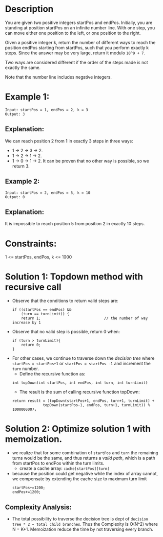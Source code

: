 # Description
You are given two positive integers startPos and endPos. Initially, you are standing at position startPos on an infinite number line. With one step, you can move either one position to the left, or one position to the right.

Given a positive integer k, return the number of different ways to reach the position endPos starting from startPos, such that you perform exactly k steps. Since the answer may be very large, return it modulo `10^9 + 7`.

Two ways are considered different if the order of the steps made is not exactly the same.

Note that the number line includes negative integers.

# Example 1:
```
Input: startPos = 1, endPos = 2, k = 3
Output: 3
```
## Explanation: 
We can reach position 2 from 1 in exactly 3 steps in three ways:
- 1 -> 2 -> 3 -> 2.
- 1 -> 2 -> 1 -> 2.
- 1 -> 0 -> 1 -> 2.
It can be proven that no other way is possible, so we return 3.

## Example 2:
```
Input: startPos = 2, endPos = 5, k = 10
Output: 0
```
## Explanation: 
It is impossible to reach position 5 from position 2 in exactly 10 steps.
 

# Constraints:

1 <= startPos, endPos, k <= 1000

# Solution 1: Topdown method with recursive call
* Observe that the conditions to return valid steps are: 
  ```
  if ((startPos == endPos) &&
      (turn == turnLimit)) {
      return 1;                             // the number of way increase by 1
  ```
* Observe that no valid step is possible, return 0 when: 
  ```
  if (turn > turnLimit){
      return 0;
  }
  ```
* For other cases, we continue to traverse down the *decision tree* where `startPos = startPos+1` or `startPos = startPos -1` and increment the `turn` number. 
  * Define the recursive function as: 
  ```
  int topDown(int startPos, int endPos, int turn, int turnLimit)
  ```
  * The result is the sum of calling recursive function topDown:
  ```
  return result = (topDown(startPos+1, endPos, turn+1, turnLimit) + 
                topDown(startPos-1, endPos, turn+1, turnLimit)) % 1000000007;
  ```
# Solution 2: Optimize solution 1 with memoization. 
* we realize that for some combination of `startPos` and `turn` the remaining turns would be the same, and thus returns a *valid path*, which is a path from startPos to endPos within the turn limits.
  * create a cache array: `cache[startPos][turn]`
* because the position could get negative while the index of array cannot, we compensate by extending the cache size to maximum turn limit
   ```
   startPos+=1200;
   endPos+=1200;
   ```
## Complexity Analysis: 
* The total possibility to traverse the decision tree is dept of `decision tree * 2 = total child branches`. Thus the Complexity is O(N^2) where N = K+1. Memoization reduce the time by not traversing every branch. 